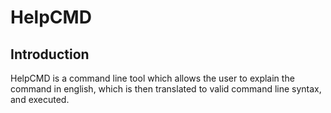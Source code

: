 # HelpCMD

## Introduction
HelpCMD is a command line tool which allows the user to explain the command in english, which is then translated to valid command line syntax, and executed.
